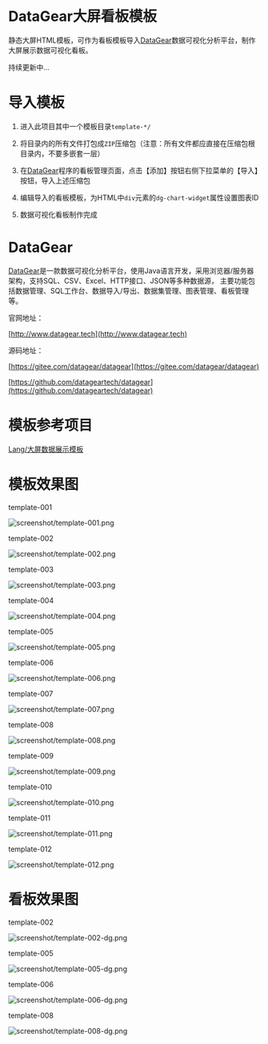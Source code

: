 # DataGear大屏看板模板

静态大屏HTML模板，可作为看板模板导入[DataGear](http://www.datagear.tech)数据可视化分析平台，制作大屏展示数据可视化看板。

持续更新中...

# 导入模板

1. 进入此项目其中一个模板目录`template-*/`

2. 将目录内的所有文件打包成`ZIP`压缩包（注意：所有文件都应直接在压缩包根目录内，不要多嵌套一层）

3. 在[DataGear](http://www.datagear.tech)程序的看板管理页面，点击【添加】按钮右侧下拉菜单的【导入】按钮，导入上述压缩包

4. 编辑导入的看板模板，为HTML中`div`元素的`dg-chart-widget`属性设置图表ID

5. 数据可视化看板制作完成

# DataGear

[DataGear](http://www.datagear.tech)是一款数据可视化分析平台，使用Java语言开发，采用浏览器/服务器架构，支持SQL、CSV、Excel、HTTP接口、JSON等多种数据源，
主要功能包括数据管理、SQL工作台、数据导入/导出、数据集管理、图表管理、看板管理等。

官网地址：

[http://www.datagear.tech](http://www.datagear.tech)

源码地址：

[https://gitee.com/datagear/datagear](https://gitee.com/datagear/datagear)

[https://github.com/datageartech/datagear](https://github.com/datageartech/datagear)

# 模板参考项目

[Lang/大屏数据展示模板](https://gitee.com/lvyeyou/DaShuJuZhiDaPingZhanShi)

# 模板效果图

template-001

![screenshot/template-001.png](screenshot/template-001.png)

template-002

![screenshot/template-002.png](screenshot/template-002.png)

template-003

![screenshot/template-003.png](screenshot/template-003.png)

template-004

![screenshot/template-004.png](screenshot/template-004.png)

template-005

![screenshot/template-005.png](screenshot/template-005.png)

template-006

![screenshot/template-006.png](screenshot/template-006.png)

template-007

![screenshot/template-007.png](screenshot/template-007.png)

template-008

![screenshot/template-008.png](screenshot/template-008.png)

template-009

![screenshot/template-009.png](screenshot/template-009.png)

template-010

![screenshot/template-010.png](screenshot/template-010.png)

template-011

![screenshot/template-011.png](screenshot/template-011.png)

template-012

![screenshot/template-012.png](screenshot/template-012.png)

# 看板效果图

template-002

![screenshot/template-002-dg.png](screenshot/template-002-dg.png)

template-005

![screenshot/template-005-dg.png](screenshot/template-005-dg.png)

template-006

![screenshot/template-006-dg.png](screenshot/template-006-dg.png)

template-008

![screenshot/template-008-dg.png](screenshot/template-008-dg.png)
